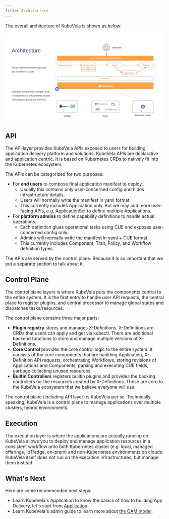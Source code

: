 ```yaml
---
title: Architecture
---
```


The overall architecture of KubeVela is shown as below:

![alt](../resources/system-arch.png)


## API

The API layer provides KubeVela APIs exposed to users for building application delivery platform and solutions.
KubeVela APIs are declarative and application centric.
It is based on Kubernetes CRDs to natively fit into the Kubernetes ecosystem.

The APIs can be categorized for two purposes:

- For **end users** to compose final application manifest to deploy.
  - Usually this contains only user-concerned config and hides infrastructure details.
  - Users will normally write the manifest in yaml format.
  - This currently includes Application only. But we may add more user-facing APIs, e.g. ApplicationSet to define multiple Applications.
- For **platform admins** to define capability definitions to handle actual operations.
  - Each definition glues operational tasks using CUE and exposes user-concerned config only.
  - Admins will normally write the manifest in yaml + CUE format.
  - This currently includes Component, Trait, Policy, and Workflow definition types.

The APIs are served by the control plane.
Because it is so important that we put a separate section to talk about it.

## Control Plane

The control plane layers is where KubeVela puts the components central to the entire system.
It is the first entry to handle user API requests, the central place to register plugins,
and central processor to manage global states and dispatches tasks/resources.

The control plane contains three major parts:

- **Plugin registry** stores and manages X-Definitions.
  X-Definitions are CRDs that users can apply and get via kubectl.
  There are additional backend functions to store and manage multiple versions of X-Definitions.
- **Core Control** provides the core control logic to the entire system.
  It consists of the core components that are hanlding Application, X-Definition API requests,
  orchestrating Workflows, storing revisions of Applications and Components,
  parsing and executing CUE fields, garbage collecting unused resources.
- **Builtin Controllers** registers builtin plugins and provides the backing controllers for the resources
  created by X-Definitions. These are core to the KubeVela ecosystem that we believe everyone will use.

The control plane (including API layer) is KubeVela per se.
Technically speaking, KubeVela is a control plane to manage applications over multiple clusters, hybrid environments.

## Execution

The execution layer is where the applications are actually running on.
KubeVela allows you to deploy and manage application resources in a consistent workflow onto both
Kubernetes cluster (e.g. local, managed offerings, IoT/edge, on-prem)
and non-Kubernetes environments on clouds.
KubeVela itself does not run on the execution infrastructures, but manage them instead.

## What's Next

Here are some recommended next steps:

- Learn KubeVela's Application to know the basics of how to building App Delivery, let's start from [Application](./application).
- Learn KubeVela's admin guide to learn more about [the OAM model](../platform-engineers/oam/oam-model).
